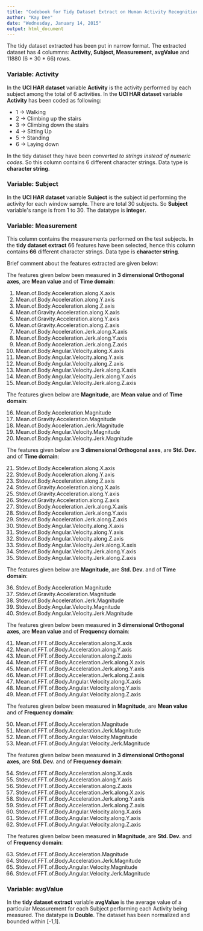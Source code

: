 ```yaml
---
title: "Codebook for Tidy Dataset Extract on Human Activity Recognition Using Smartphones"
author: "Kay Dee"
date: "Wednesday, January 14, 2015"
output: html_document
---
```


The tidy dataset extracted has been put in narrow format. The extracted dataset has 4 colummns: **Activity, Subject, Measurement, avgValue** and 11880 (6 * 30 * 66) rows. 


### Variable: Activity

In the **UCI HAR dataset** variable **Activity** is the activity performed by each subject among the total of 6 activities. In the **UCI HAR dataset** variable **Activity** has been coded as following:

  * 1 -> Walking
  * 2 -> Climbing up the stairs
  * 3 -> Climbing down the stairs
  * 4 -> Sitting Up
  * 5 -> Standing
  * 6 -> Laying down
  
  
In the tidy dataset they have been *converted to strings instead of numeric codes*. So this column contains 6 different character strings. Data type is **character string**.



### Variable: Subject

In the **UCI HAR dataset** variable **Subject** is the subject id performing the activity for each window sample. There are total 30 subjects. So **Subject** variable's range is from 1 to 30. The datatype is **integer**.



### Variable: Measurement

This column contains the measurements performed on the test subjects. In the **tidy dataset extract** 66 features have been selected, hence this column contains **66** different character strings. Data type is **character string**.

Brief comment about the features extracted are given below:
  
The features given below been measured in **3 dimensional Orthogonal axes**, are **Mean value** and of **Time domain**:

1. Mean.of.Body.Acceleration.along.X.axis
2. Mean.of.Body.Acceleration.along.Y.axis
3. Mean.of.Body.Acceleration.along.Z.axis
4. Mean.of.Gravity.Acceleration.along.X.axis
5. Mean.of.Gravity.Acceleration.along.Y.axis
6. Mean.of.Gravity.Acceleration.along.Z.axis
7. Mean.of.Body.Acceleration.Jerk.along.X.axis
8. Mean.of.Body.Acceleration.Jerk.along.Y.axis
9. Mean.of.Body.Acceleration.Jerk.along.Z.axis
10. Mean.of.Body.Angular.Velocity.along.X.axis
11. Mean.of.Body.Angular.Velocity.along.Y.axis
12. Mean.of.Body.Angular.Velocity.along.Z.axis
13. Mean.of.Body.Angular.Velocity.Jerk.along.X.axis
14. Mean.of.Body.Angular.Velocity.Jerk.along.Y.axis
15. Mean.of.Body.Angular.Velocity.Jerk.along.Z.axis


The features given below are **Magnitude**, are **Mean value** and of **Time domain**:

16. Mean.of.Body.Acceleration.Magnitude
17. Mean.of.Gravity.Acceleration.Magnitude
18. Mean.of.Body.Acceleration.Jerk.Magnitude
19. Mean.of.Body.Angular.Velocity.Magnitude
20. Mean.of.Body.Angular.Velocity.Jerk.Magnitude


The features given below are **3 dimensional Orthogonal axes**, are **Std. Dev.** and of **Time domain**:

21. Stdev.of.Body.Acceleration.along.X.axis
22. Stdev.of.Body.Acceleration.along.Y.axis
23. Stdev.of.Body.Acceleration.along.Z.axis
24. Stdev.of.Gravity.Acceleration.along.X.axis
25. Stdev.of.Gravity.Acceleration.along.Y.axis
26. Stdev.of.Gravity.Acceleration.along.Z.axis
27. Stdev.of.Body.Acceleration.Jerk.along.X.axis
28. Stdev.of.Body.Acceleration.Jerk.along.Y.axis
29. Stdev.of.Body.Acceleration.Jerk.along.Z.axis
30. Stdev.of.Body.Angular.Velocity.along.X.axis
31. Stdev.of.Body.Angular.Velocity.along.Y.axis
32. Stdev.of.Body.Angular.Velocity.along.Z.axis
33. Stdev.of.Body.Angular.Velocity.Jerk.along.X.axis
34. Stdev.of.Body.Angular.Velocity.Jerk.along.Y.axis
35. Stdev.of.Body.Angular.Velocity.Jerk.along.Z.axis


The features given below are **Magnitude**, are **Std. Dev.** and of **Time domain**:

36. Stdev.of.Body.Acceleration.Magnitude
37. Stdev.of.Gravity.Acceleration.Magnitude
38. Stdev.of.Body.Acceleration.Jerk.Magnitude
39. Stdev.of.Body.Angular.Velocity.Magnitude
40. Stdev.of.Body.Angular.Velocity.Jerk.Magnitude


The features given below been measured in **3 dimensional Orthogonal axes**, are **Mean value** and of **Frequency domain**:

41. Mean.of.FFT.of.Body.Acceleration.along.X.axis
42. Mean.of.FFT.of.Body.Acceleration.along.Y.axis
43. Mean.of.FFT.of.Body.Acceleration.along.Z.axis
44. Mean.of.FFT.of.Body.Acceleration.Jerk.along.X.axis
45. Mean.of.FFT.of.Body.Acceleration.Jerk.along.Y.axis
46. Mean.of.FFT.of.Body.Acceleration.Jerk.along.Z.axis
47. Mean.of.FFT.of.Body.Angular.Velocity.along.X.axis
48. Mean.of.FFT.of.Body.Angular.Velocity.along.Y.axis
49. Mean.of.FFT.of.Body.Angular.Velocity.along.Z.axis


The features given below been measured in **Magnitude**, are **Mean value** and of **Frequency domain**:

50. Mean.of.FFT.of.Body.Acceleration.Magnitude
51. Mean.of.FFT.of.Body.Acceleration.Jerk.Magnitude
52. Mean.of.FFT.of.Body.Angular.Velocity.Magnitude
53. Mean.of.FFT.of.Body.Angular.Velocity.Jerk.Magnitude


The features given below been measured in **3 dimensional Orthogonal axes**, are **Std. Dev.** and of **Frequency domain**:

54. Stdev.of.FFT.of.Body.Acceleration.along.X.axis
55. Stdev.of.FFT.of.Body.Acceleration.along.Y.axis
56. Stdev.of.FFT.of.Body.Acceleration.along.Z.axis
57. Stdev.of.FFT.of.Body.Acceleration.Jerk.along.X.axis
58. Stdev.of.FFT.of.Body.Acceleration.Jerk.along.Y.axis
59. Stdev.of.FFT.of.Body.Acceleration.Jerk.along.Z.axis
60. Stdev.of.FFT.of.Body.Angular.Velocity.along.X.axis
61. Stdev.of.FFT.of.Body.Angular.Velocity.along.Y.axis
62. Stdev.of.FFT.of.Body.Angular.Velocity.along.Z.axis


The features given below been measured in **Magnitude**, are **Std. Dev.** and of **Frequency domain**:

63. Stdev.of.FFT.of.Body.Acceleration.Magnitude
64. Stdev.of.FFT.of.Body.Acceleration.Jerk.Magnitude
65. Stdev.of.FFT.of.Body.Angular.Velocity.Magnitude
66. Stdev.of.FFT.of.Body.Angular.Velocity.Jerk.Magnitude



### Variable: avgValue

In the **tidy dataset extract** variable **avgValue** is the average value of a particular Measurement for each Subject performing each Activity being measured. The datatype is **Double**. The dataset has been normalized and bounded within [-1,1].
